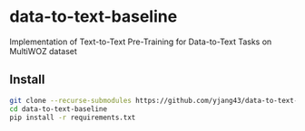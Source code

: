 # data-to-text-baseline
Implementation of Text-to-Text Pre-Training for Data-to-Text Tasks on MultiWOZ dataset

## Install

```bash
git clone --recurse-submodules https://github.com/yjang43/data-to-text-baseline.git
cd data-to-text-baseline
pip install -r requirements.txt
```
